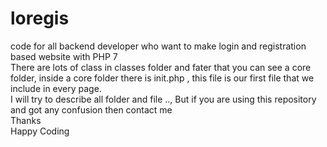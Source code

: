 # loregis
code for all backend developer who want to make login and registration based website with PHP 7
<br>
There are lots of class in classes folder and fater that you can see a core folder, inside a core folder there is init.php , this file is our first file that we include in every page.
<br>
I will try to describe all folder and file .., But if you are using this repository and got any confusion then contact me 
<br>
Thanks
<br>
Happy Coding

